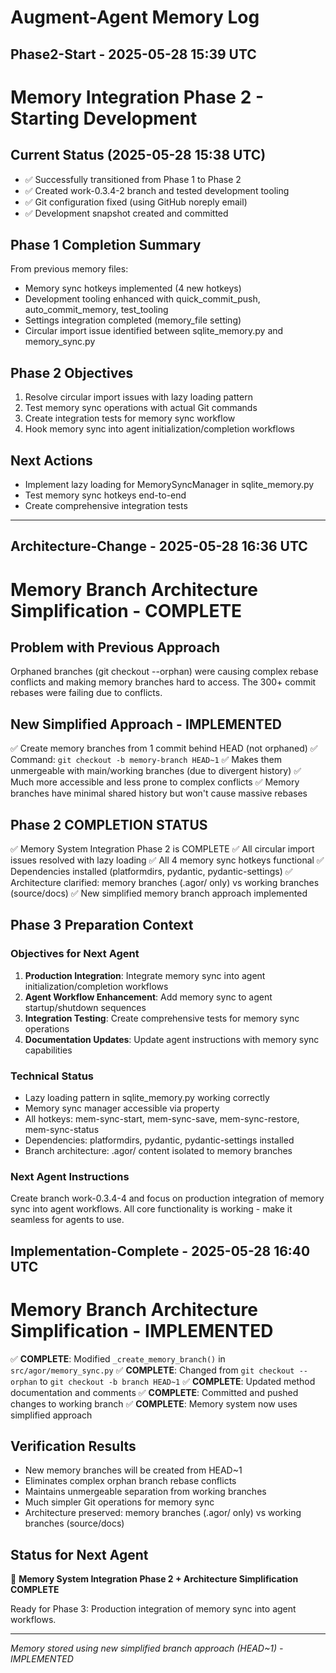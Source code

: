 # Augment-Agent Memory Log

## Phase2-Start - 2025-05-28 15:39 UTC

# Memory Integration Phase 2 - Starting Development

## Current Status (2025-05-28 15:38 UTC)
- ✅ Successfully transitioned from Phase 1 to Phase 2
- ✅ Created work-0.3.4-2 branch and tested development tooling
- ✅ Git configuration fixed (using GitHub noreply email)
- ✅ Development snapshot created and committed

## Phase 1 Completion Summary
From previous memory files:
- Memory sync hotkeys implemented (4 new hotkeys)
- Development tooling enhanced with quick_commit_push, auto_commit_memory, test_tooling
- Settings integration completed (memory_file setting)
- Circular import issue identified between sqlite_memory.py and memory_sync.py

## Phase 2 Objectives
1. Resolve circular import issues with lazy loading pattern
2. Test memory sync operations with actual Git commands
3. Create integration tests for memory sync workflow
4. Hook memory sync into agent initialization/completion workflows

## Next Actions
- Implement lazy loading for MemorySyncManager in sqlite_memory.py
- Test memory sync hotkeys end-to-end
- Create comprehensive integration tests


---

## Architecture-Change - 2025-05-28 16:36 UTC

# Memory Branch Architecture Simplification - COMPLETE

## Problem with Previous Approach
Orphaned branches (git checkout --orphan) were causing complex rebase conflicts and making memory branches hard to access. The 300+ commit rebases were failing due to conflicts.

## New Simplified Approach - IMPLEMENTED
✅ Create memory branches from 1 commit behind HEAD (not orphaned)
✅ Command: `git checkout -b memory-branch HEAD~1`
✅ Makes them unmergeable with main/working branches (due to divergent history)
✅ Much more accessible and less prone to complex conflicts
✅ Memory branches have minimal shared history but won't cause massive rebases

## Phase 2 COMPLETION STATUS
✅ Memory System Integration Phase 2 is COMPLETE
✅ All circular import issues resolved with lazy loading
✅ All 4 memory sync hotkeys functional
✅ Dependencies installed (platformdirs, pydantic, pydantic-settings)
✅ Architecture clarified: memory branches (.agor/ only) vs working branches (source/docs)
✅ New simplified memory branch approach implemented

## Phase 3 Preparation Context
### Objectives for Next Agent
1. **Production Integration**: Integrate memory sync into agent initialization/completion workflows
2. **Agent Workflow Enhancement**: Add memory sync to agent startup/shutdown sequences
3. **Integration Testing**: Create comprehensive tests for memory sync operations
4. **Documentation Updates**: Update agent instructions with memory sync capabilities

### Technical Status
- Lazy loading pattern in sqlite_memory.py working correctly
- Memory sync manager accessible via property
- All hotkeys: mem-sync-start, mem-sync-save, mem-sync-restore, mem-sync-status
- Dependencies: platformdirs, pydantic, pydantic-settings installed
- Branch architecture: .agor/ content isolated to memory branches

### Next Agent Instructions
Create branch work-0.3.4-4 and focus on production integration of memory sync into agent workflows. All core functionality is working - make it seamless for agents to use.

## Implementation-Complete - 2025-05-28 16:40 UTC

# Memory Branch Architecture Simplification - IMPLEMENTED

✅ **COMPLETE**: Modified `_create_memory_branch()` in `src/agor/memory_sync.py`
✅ **COMPLETE**: Changed from `git checkout --orphan` to `git checkout -b branch HEAD~1`
✅ **COMPLETE**: Updated method documentation and comments
✅ **COMPLETE**: Committed and pushed changes to working branch
✅ **COMPLETE**: Memory system now uses simplified approach

## Verification Results
- New memory branches will be created from HEAD~1
- Eliminates complex orphan branch rebase conflicts
- Maintains unmergeable separation from working branches
- Much simpler Git operations for memory sync
- Architecture preserved: memory branches (.agor/ only) vs working branches (source/docs)

## Status for Next Agent
🎉 **Memory System Integration Phase 2 + Architecture Simplification COMPLETE**

Ready for Phase 3: Production integration of memory sync into agent workflows.

---
*Memory stored using new simplified branch approach (HEAD~1) - IMPLEMENTED*

